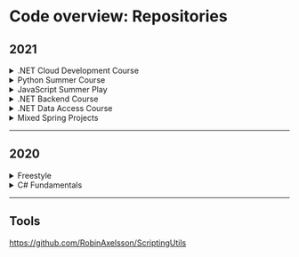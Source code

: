 # Code overview: Repositories

## 2021

<details>
<summary>.NET Cloud Development Course</summary>

- [AzureCloudExam](https://github.com/RobinAxelsson/AzureCloudExam)
- [ConsoleBlobApp](https://github.com/RobinAxelsson/ConsoleBlobApp)
- [AzureCTF](https://github.com/RobinAxelsson/AzureCTF)
- [FavouriteLinkWebApp](https://github.com/RobinAxelsson/FavouriteLinkWebApp)

</details>

<details>
<summary>Python Summer Course</summary>

- [Python-3h-exam](https://github.com/RobinAxelsson/python_exam)
- [Chalmers-LAB1](https://github.com/RobinAxelsson/ChalmersLab1)
- [Chalmers-LAB2](https://github.com/RobinAxelsson/ChalmersLab2)
- [Chalmers-LAB3](https://github.com/RobinAxelsson/ChalmersLab3)

</details>

<details>
<summary>JavaScript Summer Play</summary>

- [RomanNumerals](https://github.com/RobinAxelsson/RomanNumerals/settings)
- ConsoleSnakeNode

</details>

<details>
<summary>.NET Backend Course</summary>

[LudoV2](https://github.com/PGBSNH20/ludo-v2-group-g5_albin-robin)
[SpaceParkV2](https://github.com/PGBSNH20/spaceparkv2-buddygroup6-renegades)

</details>
<details>
<summary>.NET Data Access Course</summary>

- [LudoV1](https://github.com/PGBSNH20/ludo-game-grupp-7)
- [SpaceParkV1](https://github.com/PGBSNH20/spacepark-spacex)

</details>

<details>
<summary>Mixed Spring Projects</summary>

- [MatchRacingPairing](https://github.com/RobinAxelsson/MatchRacing)
- [CatiaV5-Snake](https://github.com/RobinAxelsson/CAT_Snake)
- [SpotifyAPI-SQL-Client](https://github.com/RobinAxelsson/SpotifyApiSQLClient)

</details>

---
## 2020

<details>
<summary>Freestyle</summary>

- [SecretPerson](https://github.com/RobinAxelsson/SecretPerson)
- [ConsoleGUI](https://github.com/RobinAxelsson/ConsoleGUI)

</details>

<details>
<summary>C# Fundamentals</summary>

- [WPF-Store (Exam Project)](https://github.com/RobinAxelsson/PGBSNH20-Projektarbete-Butik)

</details>

---

## Tools

<https://github.com/RobinAxelsson/ScriptingUtils>
